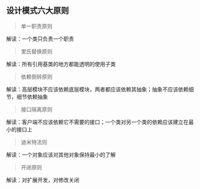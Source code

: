 ## 设计模式六大原则

> 单一职责原则

解读：一个类只负责一个职责

> 里氏替换原则

解读：所有引用基类的地方都能透明的使用子类

> 依赖倒转原则

解读：高层模块不应该依赖底层模块，两者都应该依赖其抽象；抽象不应该依赖细节，细节依赖抽象

> 接口隔离原则

解读：客户端不应该依赖它不需要的接口；一个类对另一个类的依赖应该建立在最小的接口上

> 迪米特法则

解读：一个对象应该对其他对象保持最小的了解

> 开闭原则

解读：对扩展开发，对修改关闭